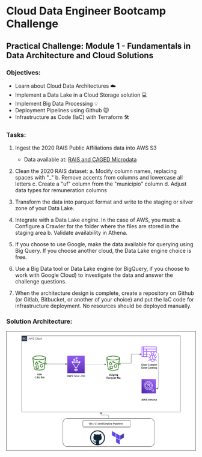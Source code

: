 # Cloud Data Engineer Bootcamp Challenge
## Practical Challenge: Module 1 - Fundamentals in Data Architecture and Cloud Solutions

### Objectives:
- Learn about Cloud Data Architectures ☁️
- Implement a Data Lake in a Cloud Storage solution 💻
- Implement Big Data Processing 💡
- Deployment Pipelines using Github 🐱
- Infrastructure as Code (IaC) with Terraform 🛠️

### Tasks:
1. Ingest the 2020 RAIS Public Affiliations data into AWS S3
   - Data available at: [RAIS and CAGED Microdata](http://pdet.mte.gov.br/microdados-rais-e-caged) 


2. Clean the 2020 RAIS dataset:
   a. Modify column names, replacing spaces with "_"
   b. Remove accents from columns and lowercase all letters
   c. Create a "uf" column from the "municipio" column
   d. Adjust data types for remuneration columns

3. Transform the data into parquet format and write to the staging or silver zone of your Data Lake.

4. Integrate with a Data Lake engine. In the case of AWS, you must:
   a. Configure a Crawler for the folder where the files are stored in the staging area
   b. Validate availability in Athena.

5. If you choose to use Google, make the data available for querying using Big Query. If you choose another cloud, the Data Lake engine choice is free.

6. Use a Big Data tool or Data Lake engine (or BigQuery, if you choose to work with Google Cloud) to investigate the data and answer the challenge questions.

7. When the architecture design is complete, create a repository on Github (or Gitlab, Bitbucket, or another of your choice) and put the IaC code for infrastructure deployment. No resources should be deployed manually.

### Solution Architecture:

![AWS Terraform](/imgs/challenge_mod1_diagram.png)